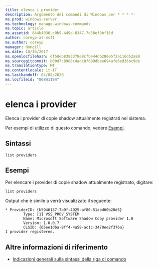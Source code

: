 ```yaml
---
title: elenca i provider
description: Argomento dei comandi di Windows per * * * *-
ms.prod: windows-server
ms.technology: manage-windows-commands
ms.topic: article
ms.assetid: 844b4036-c0b9-449d-8347-7d58ef9bf16d
author: coreyp-at-msft
ms.author: coreyp
manager: dongill
ms.date: 10/16/2017
ms.openlocfilehash: df58eb8383378e8cfbe44db286e5f2a116d52a88
ms.sourcegitcommit: b00d7c8968c4adc8f699dbee694afe6ed36bc9de
ms.translationtype: MT
ms.contentlocale: it-IT
ms.lasthandoff: 04/08/2020
ms.locfileid: "80841184"
---
```

# <a name="list-providers"></a>elenca i provider



Elenca i provider di copie shadow attualmente registrati nel sistema.

Per esempi di utilizzo di questo comando, vedere [Esempi](#BKMK_examples).

## <a name="syntax"></a>Sintassi

```
list providers
```

## <a name="examples"></a><a name=BKMK_examples></a>Esempi

Per elencare i provider di copie shadow attualmente registrato, digitare:
```
list providers
```
Output che è simile a verrà visualizzato il seguente:
```
* ProviderID: {b5946137-7b9f-4925-af80-51abd60b20d5}
        Type: [1] VSS_PROV_SYSTEM
        Name: Microsoft Software Shadow Copy provider 1.0
        Version: 1.0.0.7
        CLSID: {65ee1dba-8ff4-4a58-ac1c-3470ee2f376a}
1 provider registered.
```

## <a name="additional-references"></a>Altre informazioni di riferimento

- [Indicazioni generali sulla sintassi della riga di comando](command-line-syntax-key.md)